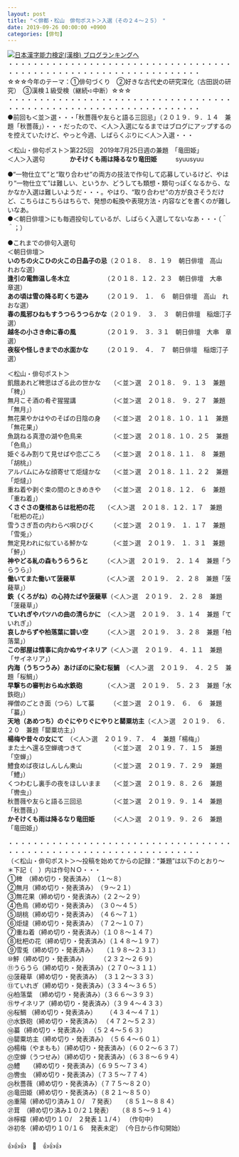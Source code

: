 ```yaml
---
layout: post
title: "＜俳都・松山　俳句ポスト＞入選（その２４～２５）　"
date: 2019-09-26 00:00:00 +0900
categories: [俳句]
---
```


[![](/syuusyuu9701/assets/images/＜俳都・松山-俳句ポスト＞入選（その２４～２５）--br_c_3028_1.gif)](http://blog.with2.net/link.php?1659096:3028 "日本漢字能力検定(漢検) ブログランキングへ")[日本漢字能力検定(漢検) ブログランキングへ](http://blog.with2.net/link.php?1659096:3028)  
・・・・・・・・・・・・・・・・・・・・・・・・・・・・・・・・・・・・・・・・・・・・・・・・・・・・・・・・・・・・・・・・・・・  
☆☆☆今年のテーマ：①俳句づくり　②好きな古代史の研究深化（古田説の研究）　③漢検１級受検（継続➪中断）☆☆☆  
・・・・・・・・・・・・・・・・・・・・・・・・・・・・・・・・・・・・・・・・・・・・・・・・・・・・・・・・・・・・・・・・・・・  
●前回も＜並＞選・・・「秋薔薇や友らと語る三回忌」（２０１９．９．１４　兼題「秋薔薇」）・・・だったので、＜人＞入選になるまではブログにアップするのを控えていたけど、やっと今週、しばらくぶりに＜人＞入選・・・  
  
＜松山・俳句ポスト＞第225回　2019年7月25日週の兼題　「竜田姫」  
＜人＞入選句　　　　**かそけくも雨は降るなり竜田姫**　　　syuusyuu　　　　　  
  
●“一物仕立て”と“取り合わせ”の両方の技法で作句して応募しているけど、やはり“一物仕立て”は難しい、というか、どうしても類想・類句っぽくなるから、なかなか入選は難しいようだ・・・。やはり、“取り合わせ”の方が良さそうだけど、こちらはこちらはちらで、発想の転換や表現方法・内容などを書くのが難しいなあ。  
●＜朝日俳壇＞にも毎週投句しているが、しばらく入選してないなあ・・・（＾＾；）  
  
●これまでの俳句入選句  
＜朝日俳壇＞  
**いのちの火こひの火この日晶子の忌**（２０１８．　８．１９　朝日俳壇　高山　れおな選）  
**逢引の電飾温し冬木立**　　　　　　（２０１８．１２．２３　朝日俳壇　大串　章選）  
**あの頃は雪の降る町くち遊み**　　　（２０１９．　１．　６　朝日俳壇　高山　れおな選）  
**春の風邪ひねもすうつらうつらかな**（２０１９．　３．　３　朝日俳壇　稲畑汀子選）  
**越冬の小さき命に春の風**　　　　　（２０１９．　３．３１　朝日俳壇　大串　章選）  
**夜桜や怪しきまでの水面かな**　　　（２０１９．　４．　７　朝日俳壇　稲畑汀子選）  
  
＜松山・俳句ポスト＞  
飢餓あれど稗思はざる此の世かな　　（＜並＞選　２０１８．　９．１３　兼題「稗」）  
無月こそ酒の肴ぞ猩猩講　　　　　　（＜並＞選　２０１８．　９．２７　兼題「無月」）  
無花果やかはやのそばの日陰の身　　（＜並＞選　２０１８．１０．１１　兼題「無花果」）  
魚跳ねる真澄の湖や色鳥来　　　　　（＜並＞選　２０１８．１０．２５　兼題「色鳥」）  
姫ぐるみ割りて見せばや恋ごころ　　（＜並＞選　２０１８．１１．　８　兼題「胡桃」）  
アルバムにみな顔寄せて炬燵かな　　（＜並＞選　２０１８．１１．２２　兼題「炬燵」）  
重ね着や剥ぐ束の間のときめきや　　（＜並＞選　２０１８．１２．　６　兼題「重ね着」）  
**くさぐさの甕棺あらは枇杷の花**　　（＜人＞選　２０１８．１２．１７　兼題「枇杷の花」）  
雪うさぎ吾の内わらべ唄ひびく　　　（＜並＞選　２０１９．　１．１７　兼題「雪兎」〉  
無定見われに似ている鮃かな　　　　（＜並＞選　２０１９．　１．３１　兼題「鮃」）  
**神やどる糺の森もうらうらと**　　　（＜人＞選　２０１９．　２．１４　兼題「うらうら」）  
**働いてまた働いて菠薐草**　　　　　（＜人＞選　２０１９．　２．２８　兼題「菠薐草」）  
**鉄（くろがね）の心持たばや菠薐草**（＜人＞選　２０１９．　２．２８　兼題「菠薐草」）  
**ていれぎやバツハの曲の清らかに**　（＜人＞選　２０１９．　３．１４　兼題「ていれぎ」）  
**哀しからずや柏落葉に碧い空**　　　（＜人＞選　２０１９．　３．２８　兼題「柏落葉」）  
**この部屋は情事に向かぬサイネリア**（＜人＞選　２０１９．　４．１１　兼題「サイネリア」）  
**内海（うちつうみ）あけぼのに染む桜鯛**　（＜人＞選　２０１９．　４．２５　兼題「桜鯛」）  
**早撃ちの審判おらぬ水鉄砲**　　　　（＜人＞選　２０１９．　５．２３　兼題「水鉄砲」）  
禅僧のごとき面（つら）して蟇　　　（＜並＞選　２０１９．　６．　６　兼題「蟇」）  
**天地（あめつち）のぐにやりぐにやりと罌粟坊主**（＜人＞選　２０１９．　６．２０　兼題「罌粟坊主」）  
**楊梅や昔々の女にて**　（＜人＞選　２０１９．７．　４　兼題「楊梅」）  
また土へ還る空蝉魂つきて　　　　　（＜並＞選　２０１９．７．１５　兼題「空蝉」）  
鱧食めば夜はしんしん東山　　　　　（＜並＞選　２０１９．７．２９　兼題「鱧」）  
くつわむし裏手の夜をほしいまま　　（＜並＞選　２０１９．８．２６　兼題「轡虫」）  
秋薔薇や友らと語る三回忌　　　　　（＜並＞選　２０１９．９．１４　兼題「秋薔薇」）  
**かそけくも雨は降るなり竜田姫**　　　（＜人＞選　２０１９．９．２６　兼題「竜田姫」）　　  
  
・・・・・・・・・・・・・・・・・・・・・・・・・・・・・・・・・・・・・・・・・・・・・・・・・・・・・・・・・・・・・・・・・・・  
（＜松山・俳句ポスト＞～投稿を始めてからの記録：“兼題”は以下のとおり～　＊下記（　）内は作句ＮＯ・・・  
①稗　（締め切り・発表済み）　（１～８）  
②無月（締め切り・発表済み）　（９～２１）　  
③無花果（締め切り・発表済み）（２２～２９）　  
④色鳥（締め切り・発表済み）　（３０～４５）　　  
⑤胡桃（締め切り・発表済み）　（４６～７１）  
⑥炬燵（締め切り・発表済み）　（７２～１０７）  
⑦重ね着（締め切り・発表済み）（１０８～１４７）  
⑧枇杷の花（締め切り・発表済み）（１４８～１９７）　  
⑨雪兎（締め切り・発表済み）　　（１９８～２３１）  
⑩鮃（締め切り・発表済み）　　　（２３２～２６９）  
⑪うらうら（締め切り・発表済み）（２７０～３１１）  
⑫菠薐草（締め切り・発表済み）　（３１２～３３３）　  
⑬ていれぎ（締め切り・発表済み）（３３４～３６５）  
⑭柏落葉　（締め切り・発表済み）（３６６～３９３）  
⑮サイネリア（締め切り・発表済み）（３９４～４３３）  
⑯桜鯛 （締め切り・発表済み） 　 （４３４～４７１）  
⑰水鉄砲（締め切り・発表済み） （４７２～５２３）  
⑱蟇（締め切り・発表済み） （５２４～５６３）　  
⑲罌粟坊主（締め切り・発表済み）　（５６４～６０１）  
⑳楊梅（やまもも）（締め切り・発表済み）（６０２～６３７）　  
㉑空蝉（うつせみ）（締め切り・発表済み）（６３８～６９４）  
㉒鱧　　（締め切り・発表済み）（６９５～７３４）  
㉓轡虫　（締め切り・発表済み）（７３５～７７４）  
㉔秋薔薇（締め切り・発表済み）（７７５～８２０）  
㉕竜田姫（締め切り・発表済み）（８２１～８５０）  
㉖重陽（締め切り済み１０/　７発表）　　（８５１～８８４）  
㉗茸　（締め切り済み１０/２１発表）　　（８８５～９１４）  
㉘檸檬（締め切り１０/　２発表１１/４） （作句中）  
㉙初冬（締め切り１０/１６　発表未定）　（今日から作句開始）　  
　  
👍👍👍　🐖　👍👍👍　